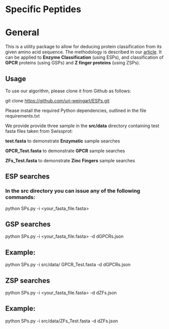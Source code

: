 Specific Peptides
=============

# General

This is a utility package to allow for deducing protein classification from its given amino acid sequence. 
The methodology is described in our [article](https://github.com/uri-weingart/ESPs/blob/main/Specific_Peptides_Perspective_of_Proteins.pdf/).
 It can be applied to **Enzyme Classification** (using ESPs), and classification of **GPCR** proteins (using GSPs) and **Z finger proteins** (using ZSPs).

## Usage

To use our algorithm, please clone it from Github as follows:
 
git clone https://github.com/uri-weingart/ESPs.git
 
Please install the required Python dependencies, outlined in the file requirements.txt
 
We provide provide three sample in the **src/data** directory  containing test fasta files taken from Swissprot:

**test.fasta** to demonstrate **Enzymatic** sample searches

**GPCR_Test.fasta** to demonstrate **GPCR** sample searches

**ZFs_Test.fasta** to demonstrate  **Zinc Fingers** sample searches

## ESP searches

### In the src directory you can issue any of the following commands:

python SPs.py -i <your_fasta_file.fasta>
  
## GSP   searches
 
python SPs.py -i <your_fasta_file.fasta> -d  dGPCRs.json

## Example:

python SPs.py -i src/data/ GPCR_Test.fasta  -d  dGPCRs.json

## ZSP   searches

python SPs.py -i <your_fasta_file.fasta> -d  dZFs.json
 
## Example:

python SPs.py -i  src/data/ZFs_Test.fasta -d  dZFs.json